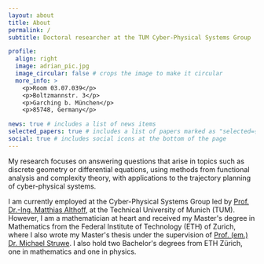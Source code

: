 ```yaml
---
layout: about
title: About
permalink: /
subtitle: Doctoral researcher at the TUM Cyber-Physical Systems Group

profile:
  align: right
  image: adrian_pic.jpg
  image_circular: false # crops the image to make it circular
  more_info: >
    <p>Room 03.07.039</p>
    <p>Boltzmannstr. 3</p>
    <p>Garching b. München</p>
    <p>85748, Germany</p>

news: true # includes a list of news items
selected_papers: true # includes a list of papers marked as "selected={true}"
social: true # includes social icons at the bottom of the page
---
```


My research focuses on answering questions that arise in topics such as discrete geometry or differential equations, using methods from functional analysis and complexity theory, with applications to the trajectory planning of cyber-physical systems.

I am currently employed at the Cyber-Physical Systems Group led by [Prof. Dr.-Ing. Matthias Althoff](https://www.ce.cit.tum.de/cps/members/prof-dr-ing-matthias-althoff/), at the Technical University of Munich (TUM). However, I am a mathematician at heart and received my Master's degree in Mathematics from the Federal Institute of Technology (ETH) of Zurich, where I also wrote my Master's thesis under the supervision of [Prof. (em.) Dr. Michael Struwe](https://people.math.ethz.ch/~struwe/). I also hold two Bachelor's degrees from ETH Zürich, one in mathematics and one in physics.
